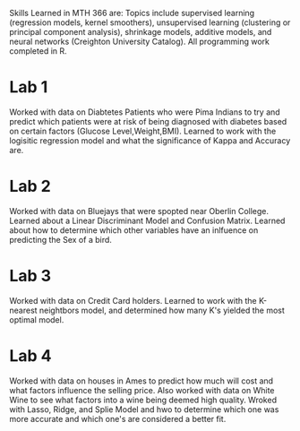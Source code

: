 Skills Learned in MTH 366 are: Topics include supervised learning (regression models, kernel smoothers), unsupervised learning (clustering or principal component analysis), shrinkage models, additive models, and neural networks (Creighton University Catalog). All programming work completed in R.
# Lab 1
Worked with data on Diabtetes Patients who were Pima Indians to try and predict which patients were at risk of being diagnosed with diabetes based on certain factors (Glucose Level,Weight,BMI). Learned to work with the logisitic regression model and what the significance of Kappa and Accuracy are. 
# Lab 2
Worked with data on Bluejays that were spopted near Oberlin College. Learned about a Linear Discriminant Model and Confusion Matrix. Learned about how to determine which other variables have an inlfuence on predicting the Sex of a bird.
# Lab 3
Worked with data on Credit Card holders. Learned to work with the K-nearest neightbors model, and determined how many K's yielded the most optimal model.
# Lab 4
Worked with data on houses in Ames to predict how much will cost and what factors influence the selling price. Also worked with data on White Wine to see what factors into a wine being deemed high quality. Wroked with Lasso, Ridge, and Splie Model and hwo to determine which one was more accurate and which one's are considered a better fit. 
